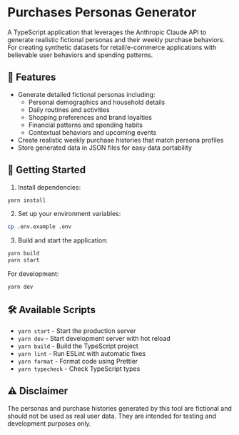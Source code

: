 # Purchases Personas Generator

A TypeScript application that leverages the Anthropic Claude API to generate realistic fictional personas and their weekly purchase behaviors. For creating synthetic datasets for retail/e-commerce applications with believable user behaviors and spending patterns.

## 🌟 Features

- Generate detailed fictional personas including:
  - Personal demographics and household details
  - Daily routines and activities
  - Shopping preferences and brand loyalties
  - Financial patterns and spending habits
  - Contextual behaviors and upcoming events
- Create realistic weekly purchase histories that match persona profiles
- Store generated data in JSON files for easy data portability

## 🚀 Getting Started

1. Install dependencies:

```bash
yarn install
```

2. Set up your environment variables:

```bash
cp .env.example .env
```

3. Build and start the application:

```bash
yarn build
yarn start
```

For development:

```bash
yarn dev
```

## 🛠️ Available Scripts

- `yarn start` - Start the production server
- `yarn dev` - Start development server with hot reload
- `yarn build` - Build the TypeScript project
- `yarn lint` - Run ESLint with automatic fixes
- `yarn format` - Format code using Prettier
- `yarn typecheck` - Check TypeScript types

## ⚠️ Disclaimer

The personas and purchase histories generated by this tool are fictional and should not be used as real user data. They are intended for testing and development purposes only.
